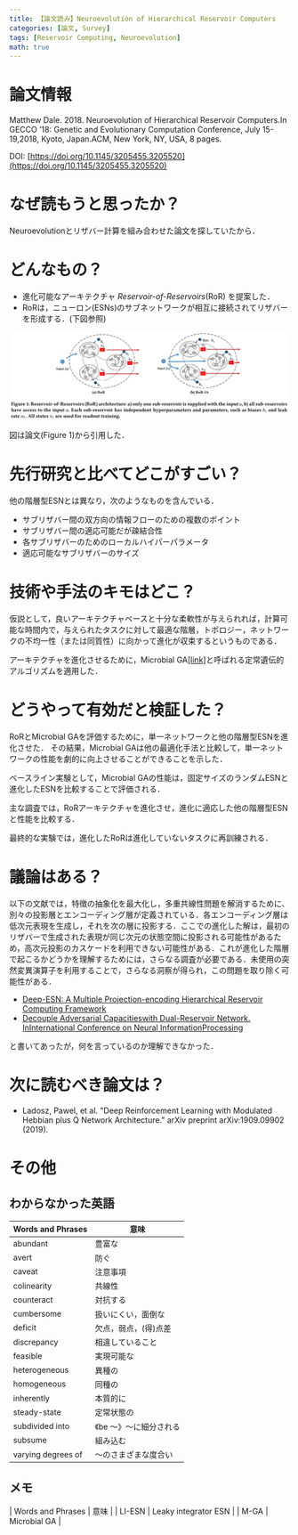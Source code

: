 ```yaml
---
title: 【論文読み】Neuroevolution of Hierarchical Reservoir Computers
categories: [論文, Survey]
tags: [Reservoir Computing, Neuroevolution]
math: true
---
```


# 論文情報
Matthew Dale. 2018. Neuroevolution of Hierarchical Reservoir Computers.In GECCO ’18: Genetic and Evolutionary Computation Conference, July 15-19,2018, Kyoto, Japan.ACM, New York, NY, USA, 8 pages. 

DOI: [https://doi.org/10.1145/3205455.3205520](https://doi.org/10.1145/3205455.3205520)

# なぜ読もうと思ったか？
Neuroevolutionとリザバー計算を組み合わせた論文を探していたから．

# どんなもの？
- 進化可能なアーキテクチャ *Reservoir-of-Reservoirs*(RoR) を提案した．
- RoRは，ニューロン(ESNs)のサブネットワークが相互に接続されてリザバーを形成する．(下図参照)

![Reservoir-of-Reservoirs(RoR) architecture](/assets/img/posts/2020-10-24-neuroevolution-of-hierarchical-reservoir-computers/Figure1-1.png)

図は論文(Figure 1)から引用した．

# 先行研究と比べてどこがすごい？
他の階層型ESNとは異なり，次のようなものを含んでいる．
- サブリザバー間の双方向の情報フローのための複数のポイント
- サブリザバー間の適応可能だが疎結合性
- 各サブリザバーのためのローカルハイパーパラメータ
- 適応可能なサブリザバーのサイズ


# 技術や手法のキモはどこ？
仮説として，良いアーキテクチャベースと十分な柔軟性が与えられれば，計算可能な時間内で，与えられたタスクに対して最適な階層，トポロジー，ネットワークの不均一性（または同質性）に向かって進化が収束するというものである．

アーキテクチャを進化させるために，Microbial GA[[link]](https://doi.org/10.1007/978-3-642-21314-4_16)と呼ばれる定常遺伝的アルゴリズムを適用した．


# どうやって有効だと検証した？
RoRとMicrobial GAを評価するために，単一ネットワークと他の階層型ESNを進化させた．
その結果，Microbial GAは他の最適化手法と比較して，単一ネットワークの性能を劇的に向上させることができることを示した．

ベースライン実験として，Microbial GAの性能は，固定サイズのランダムESNと進化したESNを比較することで評価される．

主な調査では，RoRアーキテクチャを進化させ，進化に適応した他の階層型ESNと性能を比較する．

最終的な実験では，進化したRoRは進化していないタスクに再訓練される．

# 議論はある？
以下の文献では，特徴の抽象化を最大化し，多重共線性問題を解消するために、別々の投影層とエンコーディング層が定義されている．各エンコーディング層は低次元表現を生成し，それを次の層に投影する．ここでの進化した解は，最初のリザバーで生成された表現が同じ次元の状態空間に投影される可能性があるため，高次元投影のカスケードを利用できない可能性がある．これが進化した階層で起こるかどうかを理解するためには，さらなる調査が必要である．未使用の突然変異演算子を利用することで，さらなる洞察が得られ，この問題を取り除く可能性がある．

- [Deep-ESN: A Multiple Projection-encoding Hierarchical Reservoir Computing Framework](https://arxiv.org/pdf/1711.05255.pdf)
- [Decouple Adversarial Capacitieswith Dual-Reservoir Network. InInternational Conference on Neural InformationProcessing](https://doi.org/10.1007/978-3-319-70139-4_48)

と書いてあったが，何を言っているのか理解できなかった．

# 次に読むべき論文は？
- Ladosz, Pawel, et al. "Deep Reinforcement Learning with Modulated Hebbian plus Q Network Architecture." arXiv preprint arXiv:1909.09902 (2019).

# その他
## わからなかった英語

| Words and Phrases | 意味 |
| --- | --- |
| abundant | 豊富な |
| avert | 防ぐ |
| caveat | 注意事項 |
| colinearity | 共線性 |
| counteract | 対抗する |
| cumbersome | 扱いにくい，面倒な |
| deficit | 欠点，弱点，(得)点差 |
| discrepancy | 相違していること |
| feasible | 実現可能な |
| heterogeneous | 異種の |
| homogeneous | 同種の |
| inherently | 本質的に |
| steady-state | 定常状態の |
| subdivided into | 《be 〜》〜に細分される |
| subsume | 組み込む |
| varying degrees of | 〜のさまざまな度合い |

## メモ

| Words and Phrases | 意味 |
| LI-ESN | Leaky integrator ESN |
| M-GA | Microbial GA |
